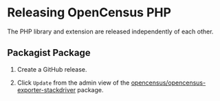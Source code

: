 # Releasing OpenCensus PHP

The PHP library and extension are released independently of each other.

## Packagist Package

1. Create a GitHub release.

1. Click `Update` from the admin view of the [opencensus/opencensus-exporter-stackdriver][packagist] package.

[packagist]: https://packagist.org/packages/opencensus/opencensus
